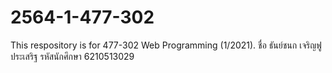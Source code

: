 # 2564-1-477-302
This respository is for 477-302 Web Programming (1/2021).
ชื่อ ธันย์ชนก เจริญฟูประเสริฐ
รหัสนักศึกษา 6210513029
